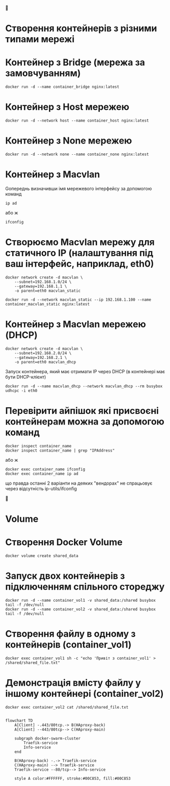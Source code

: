 🛜
# Створення контейнерів з різними типами мережі #
# Контейнер з Bridge (мережа за замовчуванням)
```
docker run -d --name container_bridge nginx:latest
```
# Контейнер з Host мережею

```
docker run -d --network host --name container_host nginx:latest
```
# Контейнер з None мережею

```
docker run -d --network none --name container_none nginx:latest
```
# Контейнер з Macvlan
Gопереднь визначивши імя мережевого інтерфейсу за допомогою команд

```
ip ad 
```
або ж 
```
ifconfig
```

# Створюємо Macvlan мережу для статичного IP (налаштування під ваш інтерфейс, наприклад, eth0)
```
docker network create -d macvlan \
    --subnet=192.168.1.0/24 \
    --gateway=192.168.1.1 \
    -o parent=eth0 macvlan_static

docker run -d --network macvlan_static --ip 192.168.1.100 --name container_macvlan_static nginx:latest
```

# Контейнер з Macvlan мережею (DHCP)
```
docker network create -d macvlan \
    --subnet=192.168.2.0/24 \
    --gateway=192.168.2.1 \
    -o parent=eth0 macvlan_dhcp
```


Запуск контейнера, який має отримати IP через DHCP (в контейнері має бути DHCP-клієнт)
```
docker run -d --name macvlan_dhcp --network macvlan_dhcp --rm busybox udhcpc -i eth0
```


# Перевірити айпішок які присвоєні контейнерам можна за допомогою команд 
```
docker inspect container_name
docker inspect container_name | grep "IPAddress"
```
або ж 
```
docker exec container_name ifconfig 
docker exec container_name ip ad
```
що правда останні 2 варіанти на деяких "вендорах" не спрацьовує через відсутність ip-utils/ifconfig


💾
# Volume #
# Створення Docker Volume 
```
docker volume create shared_data
```

# Запуск двох контейнерів з підключенням спільного стореджу
```
docker run -d --name container_vol1 -v shared_data:/shared busybox tail -f /dev/null
docker run -d --name container_vol2 -v shared_data:/shared busybox tail -f /dev/null
```
# Створення файлу в одному з контейнерів (container_vol1)
```
docker exec container_vol1 sh -c "echo 'Привіт з container_vol1' > /shared/shared_file.txt"
```
# Демонстрація вмісту файлу у іншому контейнері (container_vol2)
```
docker exec container_vol2 cat /shared/shared_file.txt
```



```mermaid

flowchart TD
    A[Client] -.443/80tcp.-> B(HAproxy-back)
    A[Client] --443/80tcp--> C(HAproxy-main)

    subgraph docker-swarm-cluster
        Traefik-service
        Info-service
    end

    B(HAproxy-back) -.-> Traefik-service
    C(HAproxy-main) --> Traefik-service
    Traefik-service --80/tcp--> Info-service

    style A color:#FFFFFF, stroke:#00C853, fill:#00C853
```    
